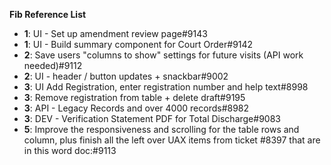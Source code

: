 **Fib Reference List** 
- **1**: UI - Set up amendment review page#9143
- **1**: UI - Build summary component for Court Order#9142
- **2**: Save users "columns to show" settings for future visits (API work needed)#9112
- **2**: UI - header / button updates + snackbar#9002
- **3**: UI Add Registration, enter registration number and help text#8998
- **3**: Remove registration from table + delete draft#9195
- **3**: API - Legacy Records and over 4000 records#8982
- **3**: DEV - Verification Statement PDF for Total Discharge#9083
- **5**: Improve the responsiveness and scrolling for the table rows and column, plus finish all the left over UAX items from ticket #8397 that are in this word doc:#9113
